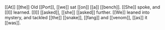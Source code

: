 [[At]] [[the]] Old [[Port]], [[we]] sat [[on]] [[a]] [[bench]]. [[She]] spoke, and [[I]] learned. [[I]] [[asked]], [[she]] [[asked]] further. [[We]] leaned into mystery, and tackled [[the]] [[snake]], [[fang]] and [[venom]], [[as]] it [[was]].
